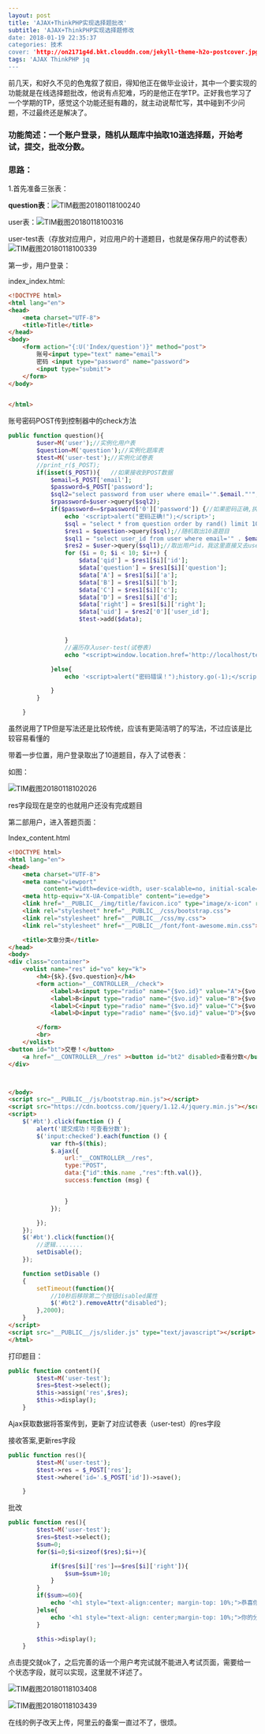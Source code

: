 ```yaml
---
layout: post
title: 'AJAX+ThinkPHP实现选择题批改'
subtitle: 'AJAX+ThinkPHP实现选择题修改
date: 2018-01-19 22:35:37
categories: 技术
cover: 'http://on2171g4d.bkt.clouddn.com/jekyll-theme-h2o-postcover.jpg'
tags: 'AJAX ThinkPHP jq
---
```


前几天，和好久不见的色鬼叙了叙旧，得知他正在做毕业设计，其中一个要实现的功能就是在线选择题批改，他说有点犯难，巧的是他正在学TP。正好我也学习了一个学期的TP，感觉这个功能还挺有趣的，就主动说帮忙写，其中碰到不少问题，不过最终还是解决了。


### 功能简述：一个账户登录，随机从题库中抽取10道选择题，开始考试，提交，批改分数。



### 思路：

1.首先准备三张表：

**question表**：![TIM截图20180118100240](\assets\img\testdemo\TIM截图20180118100240.png)

user表：![TIM截图20180118100316](\img\testdemo\TIM截图20180118100316.png)

user-test表（存放对应用户，对应用户的十道题目，也就是保存用户的试卷表）![TIM截图20180118100339](\img\testdemo\TIM截图20180118100339.png)

第一步，用户登录：

index_index.html:

```html
<!DOCTYPE html>
<html lang="en">
<head>
    <meta charset="UTF-8">
    <title>Title</title>
</head>
<body>
    <form action="{:U('Index/question')}" method="post">
        账号<input type="text" name="email">
        密码 <input type="password" name="password">
        <input type="submit">
    </form>
</body>


</html>
```

账号密码POST传到控制器中的check方法

```php
public function question(){
        $user=M('user');//实例化用户表
        $question=M('question');//实例化题库表
        $test=M('user-test');//实例化试卷表
        //print_r($_POST);
        if(isset($_POST)){   //如果接收到POST数据
            $email=$_POST['email'];
            $password=$_POST['password'];
            $sql2="select password from user where email='".$email."'";
            $rpassword=$user->query($sql2);
            if($password==$rpassword['0']['password']) {//如果密码正确,执行以下操作
                echo '<script>alert("密码正确!");</script>';
                $sql = "select * from question order by rand() limit 10;";
                $res1 = $question->query($sql);//随机取出10道题目
                $sql1 = "select user_id from user where email='" . $email . "'";
                $res2 = $user->query($sql1);//取出用户id，我这里直接又去user表查了一次，实际项目中可以直接调用session，获取用户id
                for ($i = 0; $i < 10; $i++) {
                    $data['qid'] = $res1[$i]['id'];
                    $data['question'] = $res1[$i]['question'];
                    $data['A'] = $res1[$i]['a'];
                    $data['B'] = $res1[$i]['b'];
                    $data['C'] = $res1[$i]['c'];
                    $data['D'] = $res1[$i]['d'];
                    $data['right'] = $res1[$i]['right'];
                    $data['uid'] = $res2['0']['user_id'];
                    $test->add($data);


                }
                //遍历存入user-test(试卷表)
                echo "<script>window.location.href='http://localhost/test/index.php/home/index/content.html';</script>";//跳转到答题页面，这里也可以用TP的$this->redirect(）函数；

            }else{
                echo '<script>alert("密码错误！");history.go(-1);</script>';

            }
        }

    }
```

虽然说用了TP但是写法还是比较传统，应该有更简洁明了的写法，不过应该是比较容易看懂的

带着一步位置，用户登录取出了10道题目，存入了试卷表：

如图：

![TIM截图20180118102026](\img\testdemo\TIM截图20180118102026.png)

res字段现在是空的也就用户还没有完成题目

第二部用户，进入答题页面：

Index_content.html

```html
<!DOCTYPE html>
<html lang="en">
<head>
    <meta charset="UTF-8">
    <meta name="viewport"
          content="width=device-width, user-scalable=no, initial-scale=1.0, maximum-scale=1.0, minimum-scale=1.0">
    <meta http-equiv="X-UA-Compatible" content="ie=edge">
    <link href="__PUBLIC__/img/title/favicon.ico" type="image/x-icon" rel="shortcut icon" />
    <link rel="stylesheet" href="__PUBLIC__/css/bootstrap.css">
    <link rel="stylesheet" href="__PUBLIC__/css/my.css">
    <link rel="stylesheet" href="__PUBLIC__/font/font-awesome.min.css">

    <title>文章分类</title>
</head>
<body>
<div class="container">
    <volist name="res" id="vo" key="k">
        <h4>{$k}.{$vo.question}</h4>
        <form action="__CONTROLLER__/check">
            <label>A<input type="radio" name="{$vo.id}" value="A">{$vo.a}</label>&nbsp&nbsp&nbsp <br>
            <label>B<input type="radio" name="{$vo.id}" value="B">{$vo.b}</label>&nbsp&nbsp&nbsp <br>
            <label>C<input type="radio" name="{$vo.id}" value="C">{$vo.c}</label>&nbsp&nbsp&nbsp <br>
            <label>D<input type="radio" name="{$vo.id}" value="D">{$vo.d}</label>&nbsp&nbsp&nbsp <br>

        </form>
        <br>
    </volist>
<button id="bt">交卷！</button>
    <a href="__CONTROLLER__/res" ><button id="bt2" disabled>查看分数</button></a>
</div>



</body>
<script src="__PUBLIC__/js/bootstrap.min.js"></script>
<script src="https://cdn.bootcss.com/jquery/1.12.4/jquery.min.js"></script>
<script>
    $('#bt').click(function () {
        alert('提交成功！可查看分数');
        $('input:checked').each(function () {
            var fth=$(this);
            $.ajax({
                url:"__CONTROLLER__/res",
                type:"POST",
                data:{"id":this.name ,"res":fth.val()},
                success:function (msg) {


                }
            });

        });
    });
    $('#bt').click(function(){
        //逻辑........
        setDisable();
    });

    function setDisable ()
    {
        setTimeout(function(){
            //10秒后移除第二个按钮disabled属性
            $('#bt2').removeAttr("disabled");
        },2000);
    }
</script>
<script src="__PUBLIC__/js/slider.js" type="text/javascript"></script>
</html>
```

打印题目：

```php
public function content(){
        $test=M('user-test');
        $res=$test->select();
        $this->assign('res',$res);
        $this->display();
    }
```

Ajax获取数据将答案传到，更新了对应试卷表（user-test）的res字段

接收答案,更新res字段

```php
public function res(){
        $test=M('user-test');
        $test->res = $_POST['res'];
        $test->where('id='.$_POST['id'])->save();

    }
```

批改

```php
public function res(){
        $test=M('user-test');
        $res=$test->select();
        $sum=0;
        for($i=0;$i<sizeof($res);$i++){

            if($res[$i]['res']==$res[$i]['right']){
                $sum=$sum+10;
            }
        }
        if($sum>=60){
            echo '<h1 style="text-align:center; margin-top: 10%;">恭喜你及格了！你的分数为：'.$sum.'分</h1>';
        }else{
            echo '<h1 style="text-align: center;margin-top: 10%;">你的分数为:<font color="red">'.$sum.'</font>分再接再厉！</h1>';
        }

        $this->display();
    }
```

点击提交就ok了，之后完善的话一个用户考完试就不能进入考试页面，需要给一个状态字段，就可以实现，这里就不详述了。

![TIM截图20180118103408](\img\testdemo\TIM截图20180118103408.png)

![TIM截图20180118103439](\img\testdemo\TIM截图20180118103439.png)

在线的例子改天上传，阿里云的备案一直过不了，很烦。




